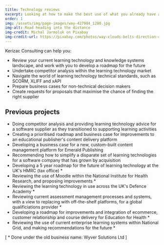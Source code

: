```yaml
---
title: Technology reviews
excerpt: Looking at how to make the best use of what you already have and provide a roadmap for the future
order: 1
img: /assets/img/page-images/way-427984_1280.jpg
img-alt: Road heading into the distance
img-credit: Michal Jarmoluk on Pixabay
img-credit-url: https://pixabay.com/photos/way-clouds-belts-direction-427984/
---
```

Kerizac Consulting can help you:

- Review your current learning technology and knowledge systems landscape, and work with you to develop a roadmap for the future
- Undertake competitor analysis within the learning technology market
- Navigate the world of learning technology technical standards, such as SCORM, XLIFF and xAPI
- Prepare business cases for non-technical decision makers
- Create requests for proposals that maximise the chance of finding the right supplier

## Previous projects

- Doing competitor analysis and providing learning technology advice for a software supplier as they transitioned to supporting learning activities
- Creating a prioritised roadmap and business case for improvements to an educational publisher's content delivery platform
- Developing a business case for a new, custom-built content management platform for Emerald Publishing
- Recommending how to simplify a disparate set of learning technologies for a software company that has grown by acquisition
- Developing a 5 year roadmap for the future of learning technology at the UK's HMRC (tax office) *
- Reviewing the use of Moodle within the National Institute for Health Research, and proposing improvements *
- Reviewing the learning technology in use across the UK's Defence Academy *
- Reviewing current assessment management processes and systems, with a view to replacing with off-the-shelf platforms, for a global qualificiations provider *
- Developing a roadmap for improvements and integration of ecommerce, customer relationship and course delivery for Education for Health *
- Reviewing the use of current enterprise learning systems within National Grid, and making recommendations for the future *

[ * Done under the old business name: Wyver Solutions Ltd ]